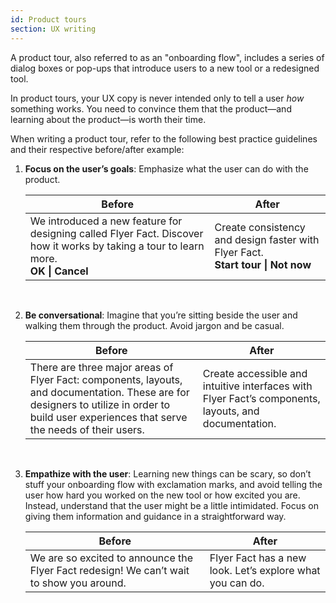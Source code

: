 ```yaml
---
id: Product tours
section: UX writing
---
```

A product tour, also referred to as an "onboarding flow", includes a series of dialog boxes or pop-ups that introduce users to a new tool or a redesigned tool.

In product tours, your UX copy is never intended only to tell a user *how* something works. You need to convince them that the product—and learning about the product—is worth their time.

When writing a product tour, refer to the following best practice guidelines and their respective before/after example:

1. **Focus on the user’s goals**: Emphasize what the user can do with the product.

    <div class="ws-content-table">

    |**Before**  | **After** |
    |------------|-----------|
    | We introduced a new feature for designing called Flyer Fact. Discover how it works by taking a tour to learn more.<br />**OK \| Cancel** | Create consistency and design faster with Flyer Fact.<br />**Start tour \| Not now** |

    </div>
    <br />

1. **Be conversational**: Imagine that you’re sitting beside the user and walking them through the product. Avoid jargon and be casual.

    <div class="ws-content-table">

    |**Before**  | **After** |
    |------------|-----------|
    | There are three major areas of Flyer Fact: components, layouts, and documentation. These are for designers to utilize in order to build user experiences that serve the needs of their users. | Create accessible and intuitive interfaces with Flyer Fact’s components, layouts, and documentation. |

    </div>
    <br />

1. **Empathize with the user**: Learning new things can be scary, so don’t stuff your onboarding flow with exclamation marks, and avoid telling the user how hard you worked on the new tool or how excited you are. Instead, understand that the user might be a little intimidated. Focus on giving them information and guidance in a straightforward way.

    <div class="ws-content-table">

    |**Before**  | **After** |
    |------------|-----------|
    | We are so excited to announce the Flyer Fact redesign! We can’t wait to show you around. | Flyer Fact has a new look. Let’s explore what you can do. |

    </div>
    <br />